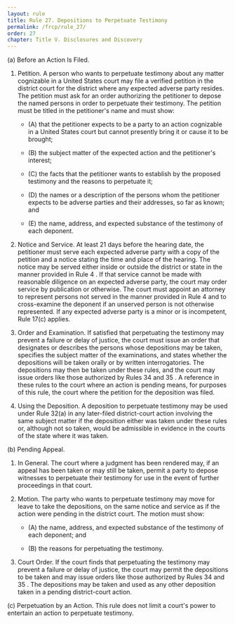 ```yaml
---
layout: rule
title: Rule 27. Depositions to Perpetuate Testimony
permalink: /frcp/rule_27/
order: 27
chapter: Title V. Disclosures and Discovery
---
```


(a) Before an Action Is Filed.


1. Petition. A person who wants to perpetuate testimony about any matter cognizable in a United States court may file a verified petition in the district court for the district where any expected adverse party resides. The petition must ask for an order authorizing the petitioner to depose the named persons in order to perpetuate their testimony. The petition must be titled in the petitioner's name and must show:


    - (A) that the petitioner expects to be a party to an action cognizable in a United States court but cannot presently bring it or cause it to be brought;


    - (B) the subject matter of the expected action and the petitioner's interest;


    - (C) the facts that the petitioner wants to establish by the proposed testimony and the reasons to perpetuate it;


    - (D) the names or a description of the persons whom the petitioner expects to be adverse parties and their addresses, so far as known; and


    - (E) the name, address, and expected substance of the testimony of each deponent.


2. Notice and Service. At least 21 days before the hearing date, the petitioner must serve each expected adverse party with a copy of the petition and a notice stating the time and place of the hearing. The notice may be served either inside or outside the district or state in the manner provided in Rule 4 . If that service cannot be made with reasonable diligence on an expected adverse party, the court may order service by publication or otherwise. The court must appoint an attorney to represent persons not served in the manner provided in Rule 4 and to cross-examine the deponent if an unserved person is not otherwise represented. If any expected adverse party is a minor or is incompetent, Rule 17(c) applies.


3. Order and Examination. If satisfied that perpetuating the testimony may prevent a failure or delay of justice, the court must issue an order that designates or describes the persons whose depositions may be taken, specifies the subject matter of the examinations, and states whether the depositions will be taken orally or by written interrogatories. The depositions may then be taken under these rules, and the court may issue orders like those authorized by Rules 34 and 35 . A reference in these rules to the court where an action is pending means, for purposes of this rule, the court where the petition for the deposition was filed.


4. Using the Deposition. A deposition to perpetuate testimony may be used under Rule 32(a) in any later-filed district-court action involving the same subject matter if the deposition either was taken under these rules or, although not so taken, would be admissible in evidence in the courts of the state where it was taken.


(b) Pending Appeal.


1. In General. The court where a judgment has been rendered may, if an appeal has been taken or may still be taken, permit a party to depose witnesses to perpetuate their testimony for use in the event of further proceedings in that court.


2. Motion. The party who wants to perpetuate testimony may move for leave to take the depositions, on the same notice and service as if the action were pending in the district court. The motion must show:


    - (A) the name, address, and expected substance of the testimony of each deponent; and


    - (B) the reasons for perpetuating the testimony.


3. Court Order. If the court finds that perpetuating the testimony may prevent a failure or delay of justice, the court may permit the depositions to be taken and may issue orders like those authorized by Rules 34 and 35 . The depositions may be taken and used as any other deposition taken in a pending district-court action.


(c) Perpetuation by an Action. This rule does not limit a court's power to entertain an action to perpetuate testimony.
